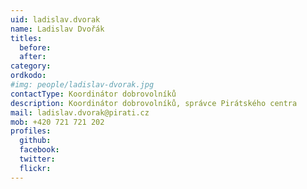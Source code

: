 ```yaml
---	
uid: ladislav.dvorak
name: Ladislav Dvořák
titles:	
  before: 	
  after:	
category: 	
ordkodo: 	
#img: people/ladislav-dvorak.jpg	
contactType: Koordinátor dobrovolníků	
description: Koordinátor dobrovolníků, správce Pirátského centra	
mail: ladislav.dvorak@pirati.cz	
mob: +420 721 721 202
profiles:	
  github:       	
  facebook: 	
  twitter: 		  	
  flickr:		  	
---	
```


